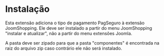 # Instalação
Esta extensão adiciona o tipo de pagamento PagSeguro à extensão JoomShopping. Ele deve ser instalado a partir do menu JoomShopping "instalar e atualizar", não a partir do menu extensões Joomla.

A pasta deve ser zipado para que a pasta "componentes" é encontrada na raiz do arquivo zip caso contrário ele não será instalado.
